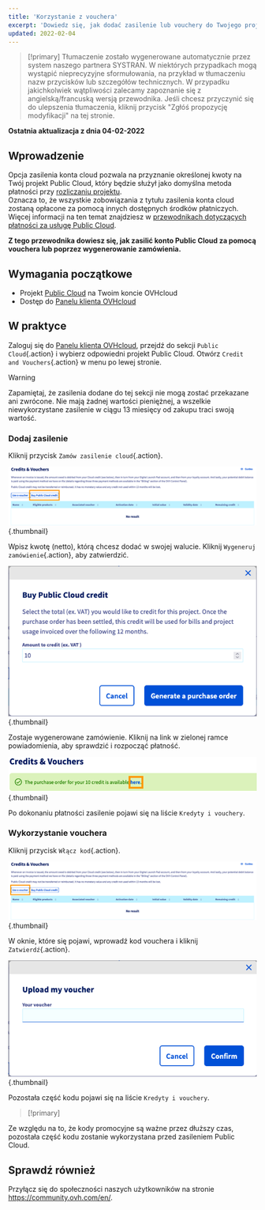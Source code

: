 ```yaml
---
title: 'Korzystanie z vouchera'
excerpt: 'Dowiedz się, jak dodać zasilenie lub vouchery do Twojego projektu Public Cloud'
updated: 2022-02-04
---
```


> [!primary]
> Tłumaczenie zostało wygenerowane automatycznie przez system naszego partnera SYSTRAN. W niektórych przypadkach mogą wystąpić nieprecyzyjne sformułowania, na przykład w tłumaczeniu nazw przycisków lub szczegółów technicznych. W przypadku jakichkolwiek wątpliwości zalecamy zapoznanie się z angielską/francuską wersją przewodnika. Jeśli chcesz przyczynić się do ulepszenia tłumaczenia, kliknij przycisk "Zgłóś propozycję modyfikacji" na tej stronie.
> 

**Ostatnia aktualizacja z dnia 04-02-2022**

## Wprowadzenie

Opcja zasilenia konta cloud pozwala na przyznanie określonej kwoty na Twój projekt Public Cloud, który będzie służył jako domyślna metoda płatności przy [rozliczaniu projektu](/pages/public_cloud/compute/analyze_billing).<br>
Oznacza to, że wszystkie zobowiązania z tytułu zasilenia konta cloud zostaną opłacone za pomocą innych dostępnych środków płatniczych. Więcej informacji na ten temat znajdziesz w [przewodnikach dotyczących płatności za usługę Public Cloud](/products/account-and-service-management-managing-billing-payments-and-services).

**Z tego przewodnika dowiesz się, jak zasilić konto Public Cloud za pomocą vouchera lub poprzez wygenerowanie zamówienia.**

## Wymagania początkowe

- Projekt [Public Cloud](https://www.ovhcloud.com/pl/public-cloud/) na Twoim koncie OVHcloud
- Dostęp do [Panelu klienta OVHcloud](https://www.ovh.com/auth/?action=gotomanager&from=https://www.ovh.pl/&ovhSubsidiary=pl)

## W praktyce

Zaloguj się do [Panelu klienta OVHcloud](https://www.ovh.com/auth/?action=gotomanager&from=https://www.ovh.pl/&ovhSubsidiary=pl), przejdź do sekcji `Public Cloud`{.action} i wybierz odpowiedni projekt Public Cloud. Otwórz `Credit and Vouchers`{.action} w menu po lewej stronie.

> [!warning]
>
Zapamiętaj, że zasilenia dodane do tej sekcji nie mogą zostać przekazane ani zwrócone. Nie mają żadnej wartości pieniężnej, a wszelkie niewykorzystane zasilenie w ciągu 13 miesięcy od zakupu traci swoją wartość.
>

### Dodaj zasilenie

Kliknij przycisk `Zamów zasilenie cloud`{.action}.

![addpubliccloudcredit](images/cloudcredit1.png){.thumbnail}

Wpisz kwotę (netto), którą chcesz dodać w swojej walucie. Kliknij `Wygeneruj zamówienie`{.action}, aby zatwierdzić.

![addpubliccloudcredit](images/cloudcredit2.png){.thumbnail}

Zostaje wygenerowane zamówienie. Kliknij na link w zielonej ramce powiadomienia, aby sprawdzić i rozpocząć płatność.

![addpubliccloudcredit](images/cloudcredit3.png){.thumbnail}

Po dokonaniu płatności zasilenie pojawi się na liście `Kredyty i vouchery`.

### Wykorzystanie vouchera

Kliknij przycisk `Włącz kod`{.action}.

![addpubliccloudcredit](images/voucher1.png){.thumbnail}

W oknie, które się pojawi, wprowadź kod vouchera i kliknij `Zatwierdź`{.action}.

![addpubliccloudcredit](images/voucher2.png){.thumbnail}

Pozostała część kodu pojawi się na liście `Kredyty i vouchery`.

> [!primary]
>
Ze względu na to, że kody promocyjne są ważne przez dłuższy czas, pozostała część kodu zostanie wykorzystana przed zasileniem Public Cloud.
>

## Sprawdź również

Przyłącz się do społeczności naszych użytkowników na stronie <https://community.ovh.com/en/>.